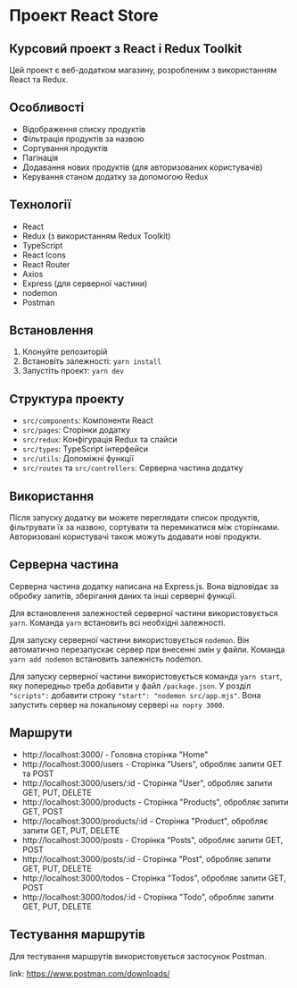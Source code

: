 # Проект React Store

## Курсовий проект з React і Redux Toolkit

Цей проект є веб-додатком магазину, розробленим з використанням React та Redux.

## Особливості

- Відображення списку продуктів
- Фільтрація продуктів за назвою
- Сортування продуктів
- Пагінація
- Додавання нових продуктів (для авторизованих користувачів)
- Керування станом додатку за допомогою Redux

## Технології

- React
- Redux (з використанням Redux Toolkit)
- TypeScript
- React Icons
- React Router
- Axios
- Express (для серверної частини)
- nodemon
- Postman

## Встановлення

1. Клонуйте репозиторій
2. Встановіть залежності: `yarn install`
3. Запустіть проект: `yarn dev`

## Структура проекту

- `src/components`: Компоненти React
- `src/pages`: Сторінки додатку
- `src/redux`: Конфігурація Redux та слайси
- `src/types`: TypeScript інтерфейси
- `src/utils`: Допоміжні функції
- `src/routes` та `src/controllers`: Серверна частина додатку

## Використання

Після запуску додатку ви можете переглядати список продуктів, фільтрувати їх за назвою, сортувати та перемикатися між сторінками. Авторизовані користувачі також можуть додавати нові продукти.

## Cерверна частина

Серверна частина додатку написана на Express.js. Вона відповідає за обробку запитів, зберігання даних та інші серверні функції.

Для встановлення залежностей серверної частини використовується `yarn`. Команда `yarn` встановить всі необхідні залежності.

Для запуску серверної частини використовується `nodemon`. Він автоматично перезапускає сервер при внесенні змін у файли. Команда `yarn add nodemon` встановить залежність nodemon.

Для запуску серверної частини використовується команда `yarn start`, яку попередньо треба добавити у файл `/package.json`. У розділ `"scripts":` добавити строку `"start": "nodemon src/app.mjs"`. Вона запустить сервер на локальному сервері `на порту 3000`.

## Маршрути

- http://localhost:3000/ - Головна сторінка "Home"
- http://localhost:3000/users - Сторінка "Users", обробляє запити GET та POST
- http://localhost:3000/users/:id - Сторінка "User", обробляє запити GET, PUT, DELETE
- http://localhost:3000/products - Сторінка "Products", обробляє запити GET, POST
- http://localhost:3000/products/:id - Сторінка "Product", обробляє запити GET, PUT, DELETE
- http://localhost:3000/posts - Сторінка "Posts", обробляє запити GET, POST
- http://localhost:3000/posts/:id - Сторінка "Post", обробляє запити GET, PUT, DELETE
- http://localhost:3000/todos - Сторінка "Todos", обробляє запити GET, POST
- http://localhost:3000/todos/:id - Сторінка "Todo", обробляє запити GET, PUT, DELETE

## Тестування маршрутів

Для тестування маршрутів використовується застосунок Postman.

link: https://www.postman.com/downloads/
